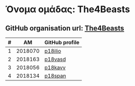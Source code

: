 # Όνομα ομάδας: The4Beasts
## GitHub organisation url: [The4Beasts](https://github.com/The4Beasts)

| # | ΑΜ | GitHub profile |
| -- | -- | -- |
| 1 | 2018070 | [p18ilio](https://github.com/Konstantina3) |
| 2 | 2018163 | [p18vasd](https://github.com/Vasdekis) |
| 3 | 2018056 | [p18kavv](https://github.com/p18kavv) |
| 4 | 2018134 | [p18span](https://github.com/xristinasp) |
